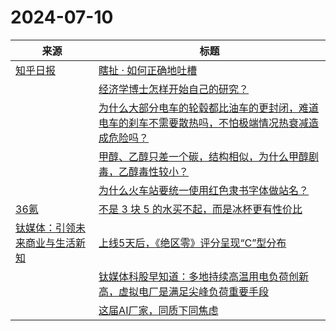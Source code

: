 ﻿# 2024-07-10

|来源|标题|
|---|---|
|[知乎日报](https://feedx.net/rss/zhihudaily.xml)|[瞎扯 · 如何正确地吐槽](https://daily.zhihu.com/story/9773706)|
||[经济学博士怎样开始自己的研究？](https://daily.zhihu.com/story/9773683)|
||[为什么大部分电车的轮毂都比油车的更封闭，难道电车的刹车不需要散热吗，不怕极端情况热衰减造成危险吗？](https://daily.zhihu.com/story/9773691)|
||[甲醇、乙醇只差一个碳，结构相似，为什么甲醇剧毒，乙醇毒性较小？](https://daily.zhihu.com/story/9773701)|
||[为什么火车站要统一使用红色隶书字体做站名？](https://daily.zhihu.com/story/9773681)|
|[36氪](https://www.36kr.com/feed)|[不是 3 块 5 的水买不起，而是冰杯更有性价比](https://36kr.com/p/2854715293878920?f=rss)|
|[钛媒体：引领未来商业与生活新知](https://www.tmtpost.com/feed)|[上线5天后，《绝区零》评分呈现“C”型分布](https://www.tmtpost.com/7161449.html)|
||[钛媒体科股早知道：多地持续高温用电负荷创新高，虚拟电厂是满足尖峰负荷重要手段](https://www.tmtpost.com/7161723.html)|
||[这届AI厂家，同质下同焦虑](https://www.tmtpost.com/7161377.html)|
